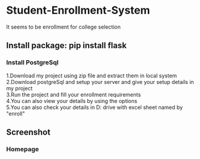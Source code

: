 # Student-Enrollment-System
It seems to be enrollment for college selection

<h2>Install package:  pip install flask</h2>
<h3>Install PostgreSql</h3>

1.Download my project using zip file and extract them in local system <br>
2.Download postgreSql and setup your server and give your setup details in my project <br>
3.Run the project and fill your enrollment requirements <br>
4.You can also view your details by using the options <br>
5.You can also check your details in D: drive with excel sheet named by "enroll" <br>

<h2>Screenshot</h2>
<h3>Homepage</h3>


